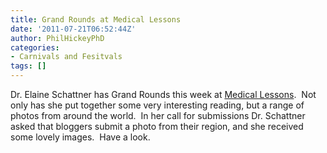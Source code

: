 ```yaml
---
title: Grand Rounds at Medical Lessons
date: '2011-07-21T06:52:44Z'
author: PhilHickeyPhD
categories:
- Carnivals and Fesitvals
tags: []
---
```


Dr. Elaine Schattner has Grand Rounds this week at <a href="http://www.medicallessons.net/2011/07/med-blog-grand-rounds-takes-a-virtual-tour/">Medical Lessons</a>.  Not only has she put together some very interesting reading, but a range of photos from around the world.  In her call for submissions Dr. Schattner asked that bloggers submit a photo from their region, and she received some lovely images.  Have a look.